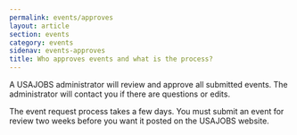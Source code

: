 ```yaml
---
permalink: events/approves
layout: article
section: events
category: events
sidenav: events-approves
title: Who approves events and what is the process?
---
```


A USAJOBS administrator will review and approve all submitted events. The administrator will contact you if there are questions or edits.

The event request process takes a few days. You must submit an event for review two weeks before you want it posted on the USAJOBS website. 